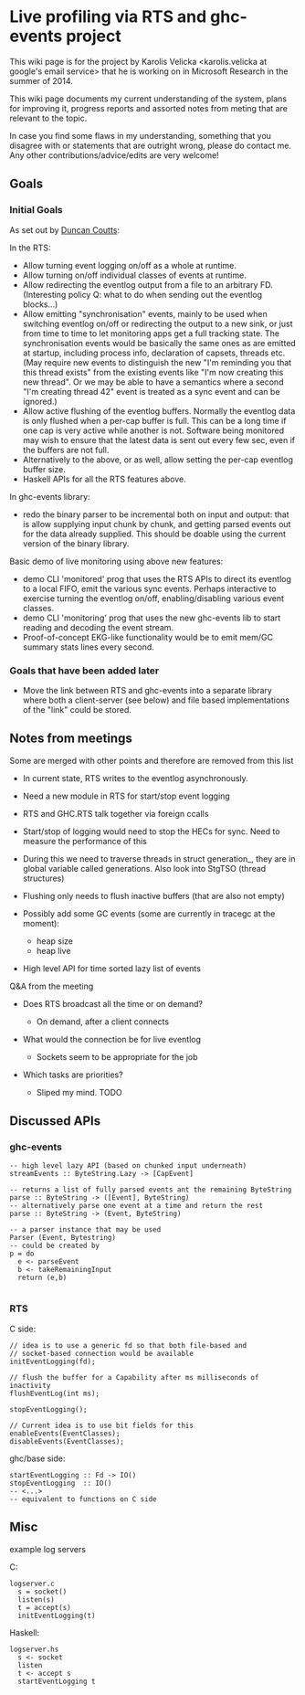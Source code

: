 # Live profiling via RTS and ghc-events project



This wiki page is for the project by Karolis Velicka \<karolis.velicka at google's email service\> that he is working on in Microsoft Research in the summer of 2014.



This wiki page documents my current understanding of the system, plans for improving it, progress reports and assorted notes from meting that are relevant to the topic. 



In case you find some flaws in my understanding, something that you disagree with or statements that are outright wrong, please do contact me. Any other contributions/advice/edits are very welcome!


## Goals


### Initial Goals



As set out by [ Duncan Coutts](http://www.well-typed.com/people/duncan):



In the RTS:


- Allow turning event logging on/off as a whole at runtime.
- Allow turning on/off individual classes of events at runtime.
- Allow redirecting the eventlog output from a file to an arbitrary FD. (Interesting policy Q: what to do when sending out the eventlog blocks...)
- Allow emitting "synchronisation" events, mainly to be used when switching eventlog on/off or redirecting the output to a new sink, or just from time to time to let monitoring apps get a full tracking state. The synchronisation events would be basically the same ones as are emitted at startup, including process info, declaration of capsets, threads etc. (May require new events to distinguish the new "I'm reminding you that this thread exists" from the existing events like "I'm now creating this new thread". Or we may be able to have a semantics where a second "I'm creating thread 42" event is treated as a sync event and can be ignored.)
- Allow active flushing of the eventlog buffers. Normally the eventlog data is only flushed when a per-cap buffer is full. This can be a long time if one cap is very active while another is not. Software being monitored may wish to ensure that the latest data is sent out every few sec, even if the buffers are not full.
- Alternatively to the above, or as well, allow setting the per-cap eventlog buffer size.
- Haskell APIs for all the RTS features above.


In ghc-events library:


- redo the binary parser to be incremental both on input and output: that is allow supplying input chunk by chunk, and getting parsed events out for the data already supplied. This should be doable using the current version of the binary library.


Basic demo of live monitoring using above new features:


- demo CLI 'monitored' prog that uses the RTS APIs to direct its eventlog to a local FIFO, emit the various sync events. Perhaps interactive to exercise turning the eventlog on/off, enabling/disabling various event classes.
- demo CLI 'monitoring' prog that uses the new ghc-events lib to start reading and decoding the event stream.
- Proof-of-concept EKG-like functionality would be to emit mem/GC summary stats lines every second.

### Goals that have been added later


- Move the link between RTS and ghc-events into a separate library where both a client-server (see below) and file based implementations of the "link" could be stored.

## Notes from meetings



Some are merged with other points and therefore are removed from this list


- In current state, RTS writes to the eventlog asynchronously.
- Need a new module in RTS for start/stop event logging
- RTS and GHC.RTS talk together via foreign ccalls
- Start/stop of logging would need to stop the HECs for sync. Need to measure the performance of this
- During this we need to traverse threads in struct generation\_, they are in global variable called generations. Also look into StgTSO (thread structures)
- Flushing only needs to flush inactive buffers (that are also not empty)
- Possibly add some GC events (some are currently in tracegc at the moment):

  - heap size
  - heap live
- High level API for time sorted lazy list of events


Q&A from the meeting


- Does RTS broadcast all the time or on demand?

  - On demand, after a client connects
- What would the connection be for live eventlog

  - Sockets seem to be appropriate for the job
- Which tasks are priorities?

  - Sliped my mind. TODO

## Discussed APIs


### ghc-events


```wiki
-- high level lazy API (based on chunked input underneath)
streamEvents :: ByteString.Lazy -> [CapEvent]

-- returns a list of fully parsed events ant the remaining ByteString
parse :: ByteString -> ([Event], ByteString)
-- alternatively parse one event at a time and return the rest
parse :: ByteString -> (Event, ByteString)

-- a parser instance that may be used
Parser (Event, Bytestring)
-- could be created by
p = do
  e <- parseEvent
  b <- takeRemainingInput
  return (e,b)


```

### RTS



C side:


```wiki
// idea is to use a generic fd so that both file-based and 
// socket-based connection would be available
initEventLogging(fd);

// flush the buffer for a Capability after ms milliseconds of inactivity
flushEventLog(int ms);

stopEventLogging();

// Current idea is to use bit fields for this
enableEvents(EventClasses);
disableEvents(EventClasses);
```


ghc/base side:


```wiki
startEventLogging :: Fd -> IO()
stopEventLogging  :: IO()
-- <...> 
-- equivalent to functions on C side
```

## Misc



example log servers



C:


```wiki
logserver.c
  s = socket()
  listen(s)
  t = accept(s)
  initEventLogging(t)
```


Haskell:


```wiki
logserver.hs
  s <- socket
  listen
  t <- accept s
  startEventLogging t
```